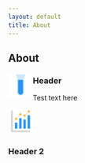 ```yaml
---
layout: default
title: About
---
```


## About

<img align="left" src="images/test-tube.png" width="50"> 

### Header

Test text here


<img src="images/statistics-graph.png" width="50">

### Header 2

